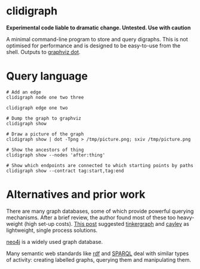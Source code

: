 # clidigraph

**Experimental code liable to dramatic change. Untested. Use with caution**

A minimal command-line program to store and query digraphs. This is not optimised for performance and is designed to be easy-to-use from the shell. Outputs to [graphviz dot](http://graphviz.org/).


# Query language

```
# Add an edge
clidigraph node one two three

clidigraph edge one two

# Dump the graph to graphviz
clidigraph show

# Draw a picture of the graph
clidigraph show | dot -Tpng > /tmp/picture.png; sxiv /tmp/picture.png

# Show the ancestors of thing
clidigraph show --nodes 'after:thing'

# Show which endpoints are connected to which starting points by paths
clidigraph show --contract tag:start,tag:end
```

# Alternatives and prior work

There are many graph databases, some of which provide powerful querying mechanisms. After a brief review, the author found most of these too heavy-weight (high set-up costs). [This post](https://news.ycombinator.com/item?id=10991751) suggested [tinkergraph](http://tinkerpop.apache.org/) and [cayley](https://github.com/cayleygraph/cayley) as lightweight, single process solutions.

[neo4j](https://neo4j.com/) is a widely used graph database.

Many semantic web standards like [rdf](https://www.w3.org/2001/sw/wiki/RDF) and [SPARQL](https://www.w3.org/TR/rdf-sparql-query/) deal with similar types of activity: creating labelled graphs, querying them and manipulating them.
